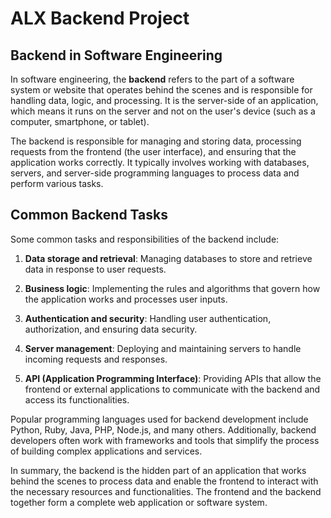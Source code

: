 # ALX Backend Project

## Backend in Software Engineering

In software engineering, the **backend** refers to the part of a software system or website that operates behind the scenes and is responsible for handling data, logic, and processing. It is the server-side of an application, which means it runs on the server and not on the user's device (such as a computer, smartphone, or tablet).

The backend is responsible for managing and storing data, processing requests from the frontend (the user interface), and ensuring that the application works correctly. It typically involves working with databases, servers, and server-side programming languages to process data and perform various tasks.

## Common Backend Tasks

Some common tasks and responsibilities of the backend include:

1. **Data storage and retrieval**: Managing databases to store and retrieve data in response to user requests.

2. **Business logic**: Implementing the rules and algorithms that govern how the application works and processes user inputs.

3. **Authentication and security**: Handling user authentication, authorization, and ensuring data security.

4. **Server management**: Deploying and maintaining servers to handle incoming requests and responses.

5. **API (Application Programming Interface)**: Providing APIs that allow the frontend or external applications to communicate with the backend and access its functionalities.

Popular programming languages used for backend development include Python, Ruby, Java, PHP, Node.js, and many others. Additionally, backend developers often work with frameworks and tools that simplify the process of building complex applications and services.

In summary, the backend is the hidden part of an application that works behind the scenes to process data and enable the frontend to interact with the necessary resources and functionalities. The frontend and the backend together form a complete web application or software system.
